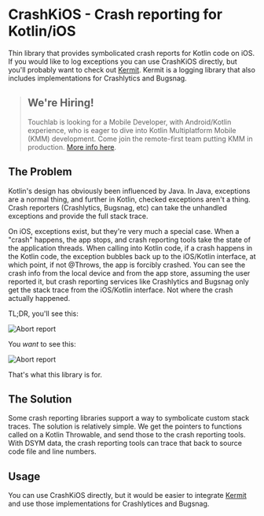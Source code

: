 # CrashKiOS - Crash reporting for Kotlin/iOS

Thin library that provides symbolicated crash reports for Kotlin code on 
iOS. If you would like to log exceptions you can use CrashKiOS directly, but
you'll probably want to check out [Kermit](https://github.com/touchlab/Kermit/). Kermit is a logging library that
also includes implementations for Crashlytics and Bugsnag.

> ## **We're Hiring!**
>
> Touchlab is looking for a Mobile Developer, with Android/Kotlin experience, who is eager to dive into Kotlin Multiplatform Mobile (KMM) development. Come join the remote-first team putting KMM in production. [More info here](https://go.touchlab.co/careers-gh).

## The Problem

Kotlin's design has obviously been influenced by Java. In Java, exceptions
are a normal thing, and further in Kotlin, checked exceptions aren't a thing.
Crash reporters (Crashlytics, Bugsnag, etc) can take the unhandled exceptions
and provide the full stack trace.

On iOS, exceptions exist, but they're very much a special case. When a "crash" happens, 
the app stops, and crash reporting tools take the state of the application threads.
When calling into Kotlin code, if a crash happens in the Kotlin code, the exception 
bubbles back up to the iOS/Kotlin interface, at which point, if not @Throws, the app
is forcibly crashed. You can see the crash info from the local device and from the app store, 
assuming the user reported it, but crash reporting services like Crashlytics and Bugsnag 
only get the stack trace from the iOS/Kotlin interface. Not where the crash actually happened.

TL;DR, you'll see this:

![Abort report](kotlinabort.png)

You *want* to see this:

![Abort report](kotlinlines.png)

That's what this library is for.

## The Solution

Some crash reporting libraries support a way to symbolicate custom stack traces. The solution is relatively simple.
We get the pointers to functions called on a Kotlin Throwable, and send those to the crash reporting tools. With 
DSYM data, the crash reporting tools can trace that back to source code file and line numbers.
 
## Usage

You can use CrashKiOS directly, but it would be easier to integrate [Kermit](https://github.com/touchlab/Kermit/) and
use those implementations for Crashlytices and Bugsnag.

